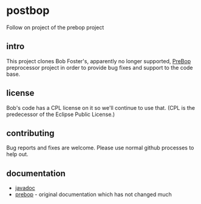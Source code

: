 # postbop
Follow on project of the prebop project

## intro
This project clones Bob Foster's, apparently no longer supported, [PreBop](https://sourceforge.net/projects/prebop/)
preprocessor project in order to provide
bug fixes and support to the code base.



## license
Bob's code has a CPL license on it so we'll continue to use that.  (CPL is the predecessor of the Eclipse Public License.)

## contributing
Bug reports and fixes are welcome.  Please use normal github processes to help out.

## documentation

- [javadoc](http://jasonnet.github.io/bytes/javadoc/)
- [prebop](http://prebop.sourceforge.net/) - original documentation which has not changed much
